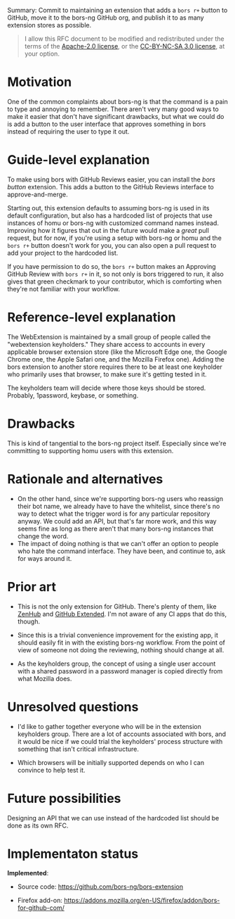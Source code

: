 ﻿Summary: Commit to maintaining an extension that adds a `bors r+` button to GitHub, move it to the bors-ng GitHub org, and publish it to as many extension stores as possible.

> I allow this RFC document to be modified and redistributed under the terms of the [Apache-2.0 license](http://www.apache.org/licenses/LICENSE-2.0), or the [CC-BY-NC-SA 3.0 license](http://creativecommons.org/licenses/by-nc-sa/3.0/deed.en_US), at your option.

# Motivation

One of the common complaints about bors-ng is that the command is a pain to type and annoying to remember. There aren't very many good ways to make it easier that don't have significant drawbacks, but what we could do is add a button to the user interface that approves something in bors instead of requiring the user to type it out.

# Guide-level explanation

To make using bors with GitHub Reviews easier, you can install the *bors button* extension. This adds a button to the GitHub Reviews interface to approve-and-merge.

Starting out, this extension defaults to assuming bors-ng is used in its default configuration, but also has a hardcoded list of projects that use instances of homu or bors-ng with customized command names instead. Improving how it figures that out in the future would make a *great* pull request, but for now, if you're using a setup with bors-ng or homu and the `bors r+` button doesn't work for you, you can also open a pull request to add your project to the hardcoded list.

If you have permission to do so, the `bors r+` button makes an Approving GitHub Review with `bors r+` in it, so not only is bors triggered to run, it also gives that green checkmark to your contributor, which is comforting when they're not familiar with your workflow.

# Reference-level explanation

The WebExtension is maintained by a small group of people called the "webextension keyholders." They share access to accounts in every applicable browser extension store (like the Microsoft Edge one, the Google Chrome one, the Apple Safari one, and the Mozilla Firefox one). Adding the bors extension to another store requires there to be at least one keyholder who primarily uses that browser, to make sure it's getting tested in it.

The keyholders team will decide where those keys should be stored. Probably, 1password, keybase, or something.

# Drawbacks

This is kind of tangential to the bors-ng project itself. Especially since we're committing to supporting homu users with this extension.

# Rationale and alternatives

* On the other hand, since we're supporting bors-ng users who reassign their bot name, we already have to have the whitelist, since there's no way to detect what the trigger word is for any particular repository anyway. We could add an API, but that's far more work, and this way seems fine as long as there aren't that many bors-ng instances that change the word.
* The impact of doing nothing is that we can't offer an option to people who hate the command interface. They have been, and continue to, ask for ways around it.

# Prior art

* This is not the only extension for GitHub. There's plenty of them, like [ZenHub] and [GitHub Extended]. I'm not aware of any CI apps that do this, though.

[ZenHub]: https://www.zenhub.com/
[GitHub Extended]: https://github.com/onmyway133/github-extended

* Since this is a trivial convenience improvement for the existing app, it should easily fit in with the existing bors-ng workflow. From the point of view of someone not doing the reviewing, nothing should change at all.

* As the keyholders group, the concept of using a single user account with a shared password in a password manager is copied directly from what Mozilla does.

# Unresolved questions

* I'd like to gather together everyone who will be in the extension keyholders group. There are a lot of accounts associated with bors, and it would be nice if we could trial the keyholders' process structure with something that isn't critical infrastructure.

* Which browsers will be initially supported depends on who I can convince to help test it.

# Future possibilities

Designing an API that we can use instead of the hardcoded list should be done as its own RFC.

# Implementaton status

**Implemented**:

* Source code: https://github.com/bors-ng/bors-extension

* Firefox add-on: https://addons.mozilla.org/en-US/firefox/addon/bors-for-github-com/

